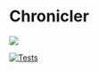 # Chronicler

![](https://github.com/GarrettFleischer/chronicler/workflows/Tests/badge.svg)

[![Tests](https://github.com/GarrettFleischer/chronicler/.github/workflows/meteorjs.yml/badge.svg)](https://github.com/GarrettFleischer/chronicler/actions)
